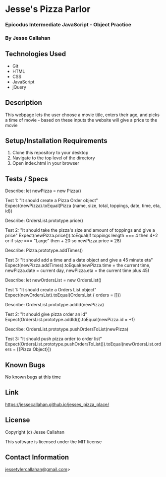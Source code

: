 # Jesse's Pizza Parlor

### Epicodus Intermediate JavaScript - Object Practice

### By Jesse Callahan

## Technologies Used

* Git
* HTML
* CSS
* JavaScript
* jQuery

## Description

This webpage lets the user choose a movie title, enters their age, and picks a time of movie - based on these inputs the website will give a price to the movie

## Setup/Installation Requirements

  1. Clone this repository to your desktop
  2. Navigate to the top level of the directory
  3. Open index.html in your browser 

## Tests / Specs
Describe: let newPizza = new Pizza()

Test 1: "It should create a Pizza Order object"
Expect(newPizza).toEqual(Pizza {name, size, total, toppings, date, time, eta, id})

Describe: OrdersList.prototype.price()

Test 2: "It should take the pizza's size and amount of toppings and give a price"
Expect(newPizza.price()).toEqual(if toppings length === 4 then 4*2 or if size === "Large" then + 20 so newPizza.price = 28)

Describe: Pizza.prototype.addTimes()

Test 3: "It should add a time and a date object and give a 45 minute eta"
Expect(newPizza.addTimes).toEqual(newPizza.time = the current time, newPizza.date = current day, newPizza.eta = the current time plus 45)

Describe: let newOrdersList = new OrdersList()

Test 1: "It should create a Orders List object"
Expect(newOrdersList).toEqual(OrdersList { orders = []})

Describe: OrdersList.prototype.addId(newPizza)

Test 2: "It should give pizza order an id"
Expect(OrdersList.prototype.addId()).toEqual(newPizza.id = +1)

Describe: OrdersList.prototype.pushOrdersToList(newPizza)

Test 3: "It should push pizza order to order list"
Expect(OrdersList.prototype.pushOrdersToList()).toEqual(newOrdersList.orders = [{Pizza Object}])

## Known Bugs

No known bugs at this time

## Link

https://jessecallahan.github.io/jesses_pizza_place/

## License

Copyright (c) Jesse Callahan 

This software is licensed under the MIT license

## Contact Information

jessetylercallahan@gmail.com>